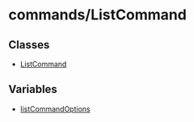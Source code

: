 # commands/ListCommand

## Classes

- [ListCommand](classes/ListCommand.md)

## Variables

- [listCommandOptions](variables/listCommandOptions.md)
